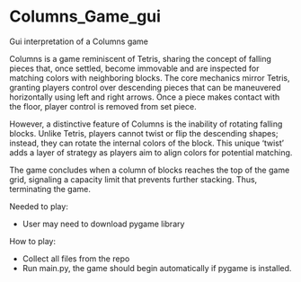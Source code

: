 # Columns_Game_gui
Gui interpretation of a Columns game

Columns is a game reminiscent of Tetris, sharing the concept of falling pieces that, once settled, become immovable and are inspected for matching colors with neighboring blocks. The core mechanics mirror Tetris, granting players control over descending pieces that can be maneuvered horizontally using left and right arrows. Once a piece makes contact with the floor, player control is removed from set piece.

However, a distinctive feature of Columns is the inability of rotating falling blocks. Unlike Tetris, players cannot twist or flip the descending shapes; instead, they can rotate the internal colors of the block. This unique ‘twist’ adds a layer of strategy as players aim to align colors for potential matching.

The game concludes when a column of blocks reaches the top of the game grid, signaling a capacity limit that prevents further stacking. Thus, terminating the game. 

Needed to play:
- User may need to download pygame library

How to play: 
- Collect all files from the repo
- Run main.py, the game should begin automatically if pygame is installed.
